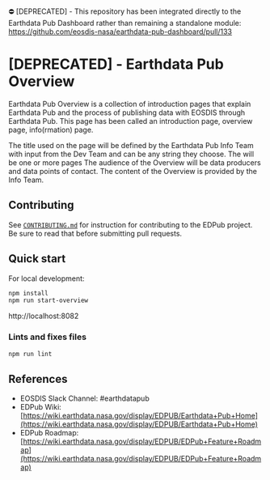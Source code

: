 :no_entry: [DEPRECATED] - This repository has been integrated directly to the Earthdata Pub Dashboard
rather than remaining a standalone module: https://github.com/eosdis-nasa/earthdata-pub-dashboard/pull/133

# [DEPRECATED]  - Earthdata Pub Overview

Earthdata Pub Overview is a collection of introduction pages that explain Earthdata Pub and the process of publishing data with EOSDIS through Earthdata Pub. This page has been called an introduction page, overview page, info(rmation) page.

The title used on the page will be defined by the Earthdata Pub Info Team with
input from the Dev Team and can be any string they choose. The  will be one or
more pages  The audience of the Overview will be data producers and data points
of contact. The content of the Overview is provided by the Info Team.

## Contributing

See [`CONTRIBUTING.md`](./CONTRIBUTING.md) for instruction for contributing to
the EDPub project. Be sure to read that before submitting pull requests.

## Quick start

For local development:

```bash
npm install
npm run start-overview
```

http://localhost:8082

### Lints and fixes files

```bash
npm run lint
```

## References

- EOSDIS Slack Channel: #earthdatapub
- EDPub Wiki: [https://wiki.earthdata.nasa.gov/display/EDPUB/Earthdata+Pub+Home](https://wiki.earthdata.nasa.gov/display/EDPUB/Earthdata+Pub+Home)
- EDPub Roadmap: [https://wiki.earthdata.nasa.gov/display/EDPUB/EDPub+Feature+Roadmap](https://wiki.earthdata.nasa.gov/display/EDPUB/EDPub+Feature+Roadmap)


